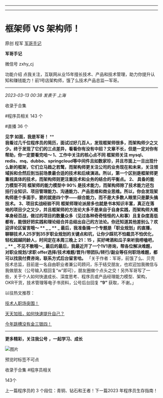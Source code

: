 ----------------------------------------
----------------------------------------
#  框架师 VS 架构师！

原创 程军  [ 军哥手记 ](javascript:void\(0\);)

**军哥手记** ![]()

微信号 zxhy_cj

功能介绍 点我关注，互联网从业15年擅长技术、产品和技术管理，助力你提升认知和赚钱能力！前1号店架构师，饿了么技术产品总监—军哥。

____

_2023-03-13 00:38_ _发表于 上海_

收录于合集

#程序员相关 143 个

#直播 36 个

**见字 如面，我是军哥！** **  
**我看过几千位程序员的简历，面试过好几百人，发现框架师很多，而架构师少之又少。终于发现了它们的三点差异，看看你有没有中招？文章不长，但是一定对你有帮助，你一定要看完哈～
**1、工作中关注的核心点不同** 框架师关注
mysql、redis、mq、dubbo、springcloud等中间件且如数家珍，并且市面上一旦出现什么新的框架，它们立马趋之若鹜，而架构师更关注公司的业务现在和未来，关注领域拆和合然后到当前场景最合适的技术和后续演进。所以，第一个区别是框架师更重视具体的技术，而架构师则更注重技术和业务的结合的平衡点。
**2、 具备的能力模型不同** 框架师的能力模型中 90%
是技术能力，而架构师除了技术能力还包括行业知识、项目管理能力、沟通能力、产品思维和商业思维。所以，你会发现架构师是个多面手，要的就是四个字——综合能力，而不是大多数人眼里只是蒙头搞技术。
**3、项目实战经验不同**
框架师理论派居多也就是书本知识丰富，真正在落地的项目少之又少，并且框架师的方法论大多不是来自于自身实践，而架构师大概率身经百战，做过的项目的数量众多（见过各种奇奇怪怪的人和事）且复杂度高低都有，能很好把实践和理论结合并总结出自己的方法论。你还知道其他差别么？欢迎评论区留言哦～
** _ ****_** ** _
**最后，我准备搞一个专题是「职业规划」的直播，聊聊技术人25岁到35岁职业规划的关键点和坑，让你少踩坑不怕裁员不怕优化，轻松超越同龄人，时间定在本周三晚上
21：15 ，买好啤酒和瓜子来听我唠嗑吧，**_** ** _ **不见不散哦～**_**
**最后的最后，我最近开了一个1V1咨询，帮各位解决难题，对职业规划/求职
offer选择/技术难题/晋升/带团队/转行/副业等任何职场难题，都可以找我付费咨询，联系方式后台留言哈。**
「关于作者：军哥，前饿了么、贝壳技术总监，目前是一名自由职业者兼公司顾问，乐于结交朋友，也欢迎加我微信与我做朋友（公号输入框回复“w”即可），朋友圈做个点头之交！另外军哥写了一些，关于个人如何快速成长、深度思考、程序员或产品经理能力模型、架构，OKR干货，技术管理等电子书资料，公号后台回复
**“9”** 获取，不谢。」  

以往热文推荐：

[技术人职场突围！](http://mp.weixin.qq.com/s?__biz=MzA3MDU2MjM4Ng==&mid=2247497291&idx=1&sn=09f14713bd21e5186954b5456602ba37&chksm=9f385176a84fd860dd6e3cbfeb7794a4fd886d09dd1eb7739572096d933b5454e2c58f928537&scene=21#wechat_redirect)  

[天天加班，如何快速提升自己？](http://mp.weixin.qq.com/s?__biz=MzA3MDU2MjM4Ng==&mid=2247497272&idx=1&sn=dc1261dc89673e8c6990f0eb078749f2&chksm=9f385105a84fd8139c1899c0a7fa40d4d491e24132f0791bc1b1075fb3b93fd1199fe8f5e226&scene=21#wechat_redirect)  

[今年跳槽没有金三银四！](http://mp.weixin.qq.com/s?__biz=MzA3MDU2MjM4Ng==&mid=2247497266&idx=1&sn=a755beea4f09f41d26d57082dc5a1fd4&chksm=9f38510fa84fd8190f0471fd60fa8278d79c19fbe8a6df32ac300ef5decaee8297fa149384e8&scene=21#wechat_redirect)

[](http://mp.weixin.qq.com/s?__biz=MzA3MDU2MjM4Ng==&mid=2247496535&idx=1&sn=07b9a8adf717449aacd70b2d1f4348fb&chksm=9f38546aa84fdd7c7e9f297f437452b1f3b2b8d1bd2f7e6b7f84da631c2c66e262d6e4f09376&scene=21#wechat_redirect)

* * *

  

 **更多精彩，关注我公号** **，一起学习、成长**

![图片](https://mmbiz.qpic.cn/mmbiz_png/b96CibCt70iaajvl7fD4ZCicMcjhXMp1v6UibM134tIsO1j5yqHyNhh9arj090oAL7zGhRJRq6cFqFOlDZMleLl4pw/640?wx_fmt=png)

预览时标签不可点

收录于合集 #程序员相关

143个

上一篇程序员的 3 个段位：青铜、钻石和王者！下一篇2023 年程序员生存指南！

